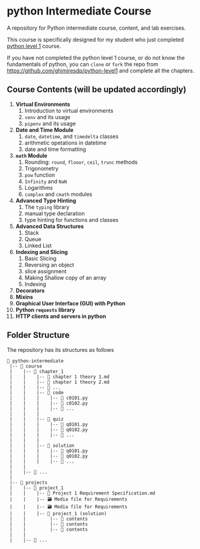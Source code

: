 # python Intermediate Course

A repository for Python intermediate course, content, and lab exercises.


This course is specifically designed for my student who just completed [python level 1](https://github.com/ghimiresdp/python-level1) course.

If you have not completed the python level 1 course, or do not know the fundamentals of python, you can `clone` or `fork` the repo from https://github.com/ghimiresdp/python-level1 and complete all the chapters.

## Course Contents (will be updated accordingly)

1. **Virtual Environments**
   1. Introduction to virtual environments
   2. `venv` and its usage
   3. `pipenv` and its usage
2. **Date and Time Module**
   1. `date`, `datetime`, and `timedelta` classes
   2. arithmetic opetations in datetime
   3. date and time formatting
3. **`math` Module**
   1. Rounding: `round`, `flooor`, `ceil`, `trunc` methods
   2. Trigonometry
   3. `pow` function
   4. `Infinity` and `NaN`
   5. Logarithms
   6. `complex` and `cmath` modules
4. **Advanced Type Hinting**
   1. The `typing` library
   2. manual type declaration
   3. type hinting for functions and classes
5. **Advanced Data Structures**
   1. Stack
   2. Queue
   3. Linked List
6. **Indexing and Slicing**
   1. Basic Slicing
   2. Reversing an object
   3. slice assignment
   4. Making Shallow copy of an array
   5. Indexing
7. **Decorators**
8. **Mixins**
9.  **Graphical User Interface (GUI) with Python**
10. **Python `requests` library**
11. **HTTP clients and servers in python**


## Folder Structure
The repository has its structures as follows
```
📂 python-intermediate
 |-- 📂 course
 |    |-- 📂 chapter_1
 |    |    |-- 📜 chapter 1 theory 1.md
 |    |    |-- 📜 chapter 1 theory 2.md
 |    |    |-- 📄 ...
 |    |    |-- 📂 code
 |    |    |    |-- 📄 c0101.py
 |    |    |    |-- 📄 c0102.py
 |    |    |    |-- 📄 ...
 |    |    |
 |    |    |-- 📂 quiz
 |    |    |    |-- 📄 q0101.py
 |    |    |    |-- 📄 q0102.py
 |    |    |    |-- 📄 ...
 |    |    |
 |    |    |-- 📂 solution
 |    |    |    |-- 📄 q0101.py
 |    |    |    |-- 📄 q0102.py
 |    |    |    |-- 📄 ...
 |    |
 |    |-- 📂 ...
 |
 |-- 📂 projects
 |    |-- 📂 project_1
 |    |    |-- 📜 Project 1 Requirement Specification.md
 |    |    |-- 🗃️ Media file for Requirements
 |    |    |-- 🗃️ Media file for Requirements
 |    |    |-- 📂 project_1 (solution)
 |    |         |-- 📂 contents
 |    |         |-- 📄 contents
 |    |         |-- 📄 contents
 |    |
 |    |-- 📂 ...

```
